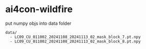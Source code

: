 # ai4con-wildfire

put numpy objs into data folder
```
data/
  - LC09_CU_011002_20241108_20241113_02_mask_block_7.pt.npy
  - LC09_CU_011002_20241108_20241113_02_mask_block_8.pt.npy
```
